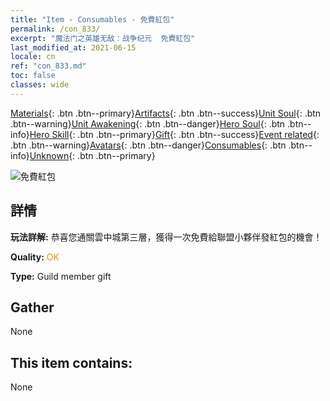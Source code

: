 ```yaml
---
title: "Item - Consumables - 免費紅包"
permalink: /con_833/
excerpt: "魔法门之英雄无敌：战争纪元  免費紅包"
last_modified_at: 2021-06-15
locale: cn
ref: "con_833.md"
toc: false
classes: wide
---
```

 [Materials](/ItemsCN/){: .btn .btn--primary}[Artifacts](/ItemsCN/Artifacts/){: .btn .btn--success}[Unit Soul](/ItemsCN/UnitSoul/){: .btn .btn--warning}[Unit Awakening](/ItemsCN/UnitAwakening/){: .btn .btn--danger}[Hero Soul](/ItemsCN/HeroSoul/){: .btn .btn--info}[Hero Skill](/ItemsCN/HeroSkill/){: .btn .btn--primary}[Gift](/ItemsCN/Gift/){: .btn .btn--success}[Event related](/ItemsCN/Events/){: .btn .btn--warning}[Avatars](/ItemsCN/Avatars/){: .btn .btn--danger}[Consumables](/ItemsCN/Consumables/){: .btn .btn--info}[Unknown](/ItemsCN/Unknown/){: .btn .btn--primary}

 ![免費紅包](/images/t/i_red_1.png)

## 詳情
 **玩法詳解:** 恭喜您通關雲中城第三層，獲得一次免費給聯盟小夥伴發紅包的機會！

 **Quality:** <span style="color: #FF8C00">OK</span>

 **Type:** Guild member gift

## Gather

  None

## This item contains:

  None


